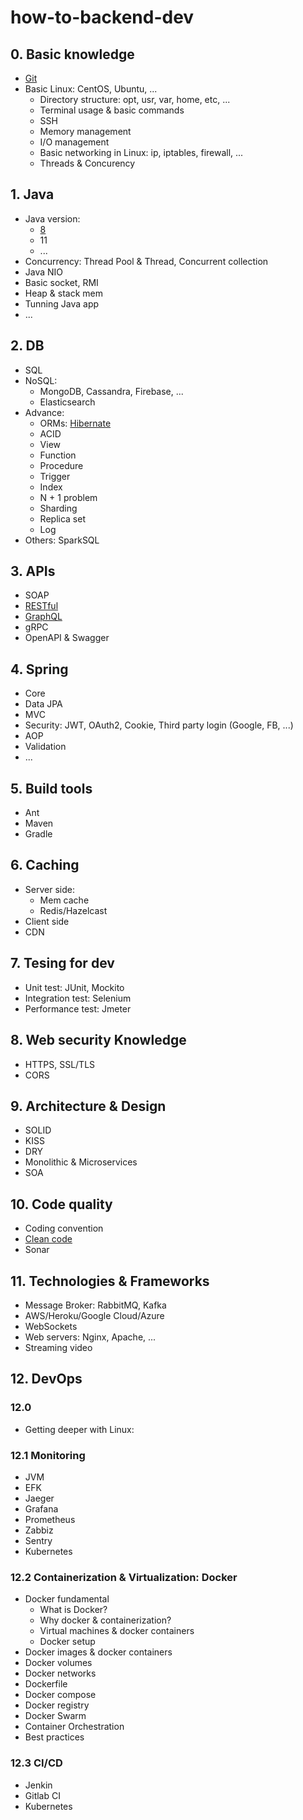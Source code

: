 # how-to-backend-dev

## 0. Basic knowledge
- [Git](./01-basic-knowledge/01-git/README.md)
- Basic Linux: CentOS, Ubuntu, ...
	+ Directory structure: opt, usr, var, home, etc, ...
	+ Terminal usage & basic commands
	+ SSH
	+ Memory management
	+ I/O management
	+ Basic networking in Linux: ip, iptables, firewall, ...
	+ Threads & Concurency

## 1. Java
- Java version:
	+ [8](https://github.com/truongbb/java-8-tutorial)
	+ 11
	+ ...
- Concurrency: Thread Pool & Thread, Concurrent collection
- Java NIO
- Basic socket, RMI
- Heap & stack mem
- Tunning Java app
- ...
	
## 2. DB
- SQL
- NoSQL: 
	+ MongoDB, Cassandra, Firebase, ...
	+ Elasticsearch
- Advance: 
	+ ORMs: [Hibernate](https://github.com/truongbb/hibernate-tutorial)
	+ ACID
	+ View
	+ Function
	+ Procedure
	+ Trigger
	+ Index
	+ N + 1 problem
	+ Sharding
	+ Replica set
	+ Log
- Others: SparkSQL

## 3. APIs
- SOAP
- [RESTful](./03-apis/02-restful/README.md)
- [GraphQL](./03-apis/03-graphql/README.md)
- gRPC
- OpenAPI & Swagger
	
## 4. Spring
- Core
- Data JPA
- MVC
- Security: JWT, OAuth2, Cookie, Third party login (Google, FB, ...)
- AOP
- Validation
- ...

## 5. Build tools
- Ant
- Maven
- Gradle

## 6. Caching
- Server side:
	+ Mem cache
	+ Redis/Hazelcast
- Client side
- CDN

## 7. Tesing for dev
- Unit test: JUnit, Mockito
- Integration test: Selenium
- Performance test: Jmeter

## 8. Web security Knowledge
- HTTPS, SSL/TLS
- CORS

## 9. Architecture & Design
- SOLID
- KISS
- DRY
- Monolithic & Microservices
- SOA

## 10. Code quality
- Coding convention
- [Clean code](./10-code-quality/02-clean-code/)
- Sonar

## 11. Technologies & Frameworks
- Message Broker: RabbitMQ, Kafka
- AWS/Heroku/Google Cloud/Azure
- WebSockets
- Web servers: Nginx, Apache, ...
- Streaming video

## 12. DevOps

### 12.0
- Getting deeper with Linux: 

### 12.1 Monitoring
- JVM
- EFK
- Jaeger
- Grafana
- Prometheus
- Zabbiz
- Sentry
- Kubernetes
### 12.2 Containerization & Virtualization: Docker
- Docker fundamental
	+ What is Docker?
	+ Why docker & containerization?
	+ Virtual machines & docker containers
	+ Docker setup
- Docker images & docker containers
- Docker volumes
- Docker networks
- Dockerfile
- Docker compose
- Docker registry
- Docker Swarm
- Container Orchestration
- Best practices
### 12.3 CI/CD
- Jenkin
- Gitlab CI
- Kubernetes

